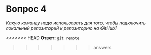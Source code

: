 # Вопрос 4

*Какую команду надо использовать для того, чтобы подключить локальный репозиторий к репозиторию на GitHub?*

<<<<<<< HEAD
**Ответ:** `git remote`

>>>>>>> answers

